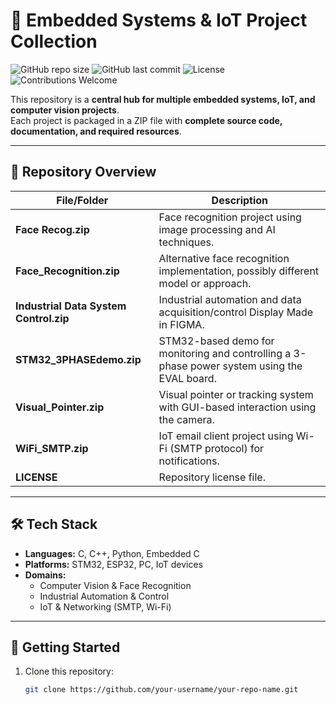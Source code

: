 # 🚀 Embedded Systems & IoT Project Collection

![GitHub repo size](https://img.shields.io/github/repo-size/Gautham-Dev007/Internship.git)
![GitHub last commit](https://img.shields.io/github/last-commit/Gautham-Dev007/Internship.git)
![License](https://img.shields.io/github/license/Gautham-Dev007/Internship.git)
![Contributions Welcome](https://img.shields.io/badge/contributions-welcome-brightgreen.svg)

This repository is a **central hub for multiple embedded systems, IoT, and computer vision projects**.  
Each project is packaged in a ZIP file with **complete source code, documentation, and required resources**.  

---

## 📂 Repository Overview

| File/Folder | Description |
|-------------|-------------|
| **Face Recog.zip** | Face recognition project using image processing and AI techniques. |
| **Face_Recognition.zip** | Alternative face recognition implementation, possibly different model or approach. |
| **Industrial Data System Control.zip** | Industrial automation and data acquisition/control Display Made in FIGMA. |
| **STM32_3PHASEdemo.zip** | STM32-based demo for monitoring and controlling a 3-phase power system using the EVAL board. |
| **Visual_Pointer.zip** | Visual pointer or tracking system with GUI-based interaction using the camera. |
| **WiFi_SMTP.zip** | IoT email client project using Wi-Fi (SMTP protocol) for notifications. |
| **LICENSE** | Repository license file. |

---

## 🛠️ Tech Stack

- **Languages:** C, C++, Python, Embedded C  
- **Platforms:** STM32, ESP32, PC, IoT devices  
- **Domains:**  
  - Computer Vision & Face Recognition  
  - Industrial Automation & Control  
  - IoT & Networking (SMTP, Wi-Fi)  

---

## 🔧 Getting Started

1. Clone this repository:
   ```bash
   git clone https://github.com/your-username/your-repo-name.git
